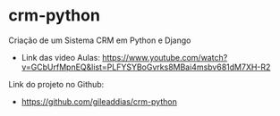 # crm-python
Criação de um Sistema CRM em Python e Django

- Link das video Aulas:
https://www.youtube.com/watch?v=GCbUrfMpnEQ&list=PLFYSYBoGvrks8MBai4msbv681dM7XH-R2

Link do projeto no Github:
- https://github.com/gileaddias/crm-python
